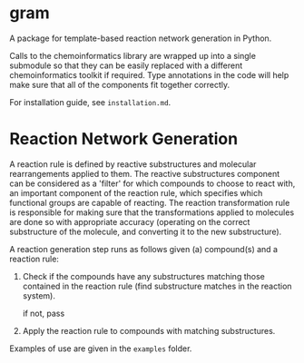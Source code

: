 # gram

A package for template-based reaction network generation in Python.

Calls to the chemoinformatics library are wrapped up into a single submodule so
that they can be easily replaced with a different chemoinformatics toolkit if
required. Type annotations in the code will help make sure that all of the
components fit together correctly.

For installation guide, see `installation.md`.

# Reaction Network Generation

A reaction rule is defined by reactive substructures and molecular
rearrangements applied to them. The reactive substructures component can be
considered as a 'filter' for which compounds to choose to react with, an
important component of the reaction rule, which specifies which functional
groups are capable of reacting. The reaction transformation rule is responsible
for making sure that the transformations applied to molecules are done so with
appropriate accuracy (operating on the correct substructure of the molecule,
and converting it to the new substructure).

A reaction generation step runs as follows given (a) compound(s) and a reaction rule:

1. Check if the compounds have any substructures matching those contained in the
   reaction rule (find substructure matches in the reaction system).

   if not, pass

2. Apply the reaction rule to compounds with matching substructures.

Examples of use are given in the `examples` folder.
